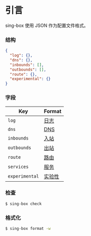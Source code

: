 # 引言

sing-box 使用 JSON 作为配置文件格式。

### 结构

```json
{
  "log": {},
  "dns": {},
  "inbounds": [],
  "outbounds": [],
  "route": {},
  "experimental": {}
}
```

### 字段

| Key            | Format                |
|----------------|-----------------------|
| `log`          | [日志](./log)           |
| `dns`          | [DNS](./dns)          |
| `inbounds`     | [入站](./inbound)       |
| `outbounds`    | [出站](./outbound)      |
| `route`        | [路由](./route)         |
| `services`     | [服务](./services)      |
| `experimental` | [实验性](./experimental) |

### 检查

```bash
$ sing-box check
```

### 格式化

```bash
$ sing-box format -w
```